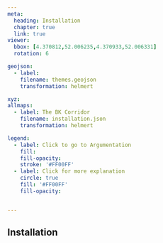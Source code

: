 ```yaml
---
meta:
  heading: Installation
  chapter: true
  link: true
viewer:
  bbox: [4.370812,52.006235,4.370933,52.006331]
  rotation: 6

geojson:
  - label:
    filename: themes.geojson
    transformation: helmert

xyz:
allmaps:
  - label: The BK Corridor
    filename: installation.json
    transformation: helmert

legend: 
  - label: Click to go to Argumentation
    fill: 
    fill-opacity: 
    stroke: '#FF00FF'
  - label: Click for more explanation
    circle: true
    fill: '#FF00FF'
    fill-opacity: 


---
```


## Installation